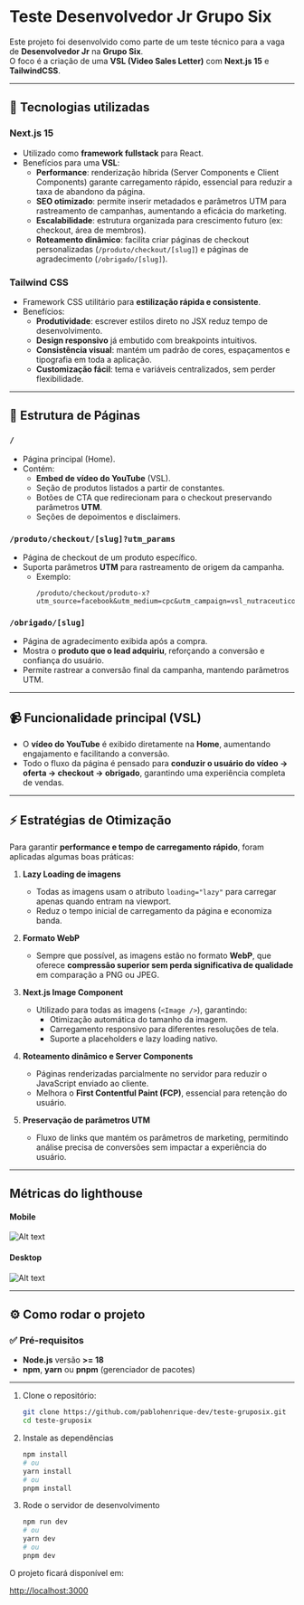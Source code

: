 # Teste Desenvolvedor Jr Grupo Six

Este projeto foi desenvolvido como parte de um teste técnico para a vaga de **Desenvolvedor Jr** na **Grupo Six**.  
O foco é a criação de uma **VSL (Video Sales Letter)** com **Next.js 15** e **TailwindCSS**.

---

## 🚀 Tecnologias utilizadas

### **Next.js 15**

- Utilizado como **framework fullstack** para React.
- Benefícios para uma **VSL**:
  - **Performance**: renderização híbrida (Server Components e Client Components) garante carregamento rápido, essencial para reduzir a taxa de abandono da página.
  - **SEO otimizado**: permite inserir metadados e parâmetros UTM para rastreamento de campanhas, aumentando a eficácia do marketing.
  - **Escalabilidade**: estrutura organizada para crescimento futuro (ex: checkout, área de membros).
  - **Roteamento dinâmico**: facilita criar páginas de checkout personalizadas (`/produto/checkout/[slug]`) e páginas de agradecimento (`/obrigado/[slug]`).

### **Tailwind CSS**

- Framework CSS utilitário para **estilização rápida e consistente**.
- Benefícios:
  - **Produtividade**: escrever estilos direto no JSX reduz tempo de desenvolvimento.
  - **Design responsivo** já embutido com breakpoints intuitivos.
  - **Consistência visual**: mantém um padrão de cores, espaçamentos e tipografia em toda a aplicação.
  - **Customização fácil**: tema e variáveis centralizados, sem perder flexibilidade.

---

## 📄 Estrutura de Páginas

### `/`

- Página principal (Home).
- Contém:
  - **Embed de vídeo do YouTube** (VSL).
  - Seção de produtos listados a partir de constantes.
  - Botões de CTA que redirecionam para o checkout preservando parâmetros **UTM**.
  - Seções de depoimentos e disclaimers.

### `/produto/checkout/[slug]?utm_params`

- Página de checkout de um produto específico.
- Suporta parâmetros **UTM** para rastreamento de origem da campanha.
  - Exemplo:
    ```
    /produto/checkout/produto-x?utm_source=facebook&utm_medium=cpc&utm_campaign=vsl_nutraceuticos&utm_content=video1
    ```

### `/obrigado/[slug]`

- Página de agradecimento exibida após a compra.
- Mostra o **produto que o lead adquiriu**, reforçando a conversão e confiança do usuário.
- Permite rastrear a conversão final da campanha, mantendo parâmetros UTM.

---

## 📹 Funcionalidade principal (VSL)

- O **vídeo do YouTube** é exibido diretamente na **Home**, aumentando engajamento e facilitando a conversão.
- Todo o fluxo da página é pensado para **conduzir o usuário do vídeo → oferta → checkout → obrigado**, garantindo uma experiência completa de vendas.

---

## ⚡ Estratégias de Otimização

Para garantir **performance e tempo de carregamento rápido**, foram aplicadas algumas boas práticas:

1. **Lazy Loading de imagens**
   - Todas as imagens usam o atributo `loading="lazy"` para carregar apenas quando entram na viewport.
   - Reduz o tempo inicial de carregamento da página e economiza banda.

2. **Formato WebP**
   - Sempre que possível, as imagens estão no formato **WebP**, que oferece **compressão superior sem perda significativa de qualidade** em comparação a PNG ou JPEG.

3. **Next.js Image Component**
   - Utilizado para todas as imagens (`<Image />`), garantindo:
     - Otimização automática do tamanho da imagem.
     - Carregamento responsivo para diferentes resoluções de tela.
     - Suporte a placeholders e lazy loading nativo.

4. **Roteamento dinâmico e Server Components**
   - Páginas renderizadas parcialmente no servidor para reduzir o JavaScript enviado ao cliente.
   - Melhora o **First Contentful Paint (FCP)**, essencial para retenção do usuário.

5. **Preservação de parâmetros UTM**
   - Fluxo de links que mantém os parâmetros de marketing, permitindo análise precisa de conversões sem impactar a experiência do usuário.

---

## Métricas do lighthouse

#### Mobile

![Alt text](https://github-production-user-asset-6210df.s3.amazonaws.com/118746037/485142611-f6ee4e19-9458-488a-8018-3d0fcc4dffbb.png?X-Amz-Algorithm=AWS4-HMAC-SHA256&X-Amz-Credential=AKIAVCODYLSA53PQK4ZA%2F20250903%2Fus-east-1%2Fs3%2Faws4_request&X-Amz-Date=20250903T134607Z&X-Amz-Expires=300&X-Amz-Signature=e3b245f9293e41e35ae45e8462fd8c62b6cdf66d84bde98d93687e22def4716e&X-Amz-SignedHeaders=host)

#### Desktop

![Alt text](https://github-production-user-asset-6210df.s3.amazonaws.com/118746037/485146497-12868f9b-486e-4507-b4ae-c990aa4b3d73.png?X-Amz-Algorithm=AWS4-HMAC-SHA256&X-Amz-Credential=AKIAVCODYLSA53PQK4ZA%2F20250903%2Fus-east-1%2Fs3%2Faws4_request&X-Amz-Date=20250903T135132Z&X-Amz-Expires=300&X-Amz-Signature=297c160ec5f8da9571e5139a01e2efee15ae30d4852366dbf8b17fd4742a94c9&X-Amz-SignedHeaders=host)

---

## ⚙️ Como rodar o projeto

### ✅ Pré-requisitos

- **Node.js** versão **>= 18**
- **npm**, **yarn** ou **pnpm** (gerenciador de pacotes)

---

1. Clone o repositório:

   ```bash
   git clone https://github.com/pablohenrique-dev/teste-gruposix.git
   cd teste-gruposix
   ```

2. Instale as dependências

   ```bash
   npm install
   # ou
   yarn install
   # ou
   pnpm install
   ```

3. Rode o servidor de desenvolvimento

   ```bash
   npm run dev
   # ou
   yarn dev
   # ou
   pnpm dev
   ```

O projeto ficará disponível em:

[http://localhost:3000](http://localhost:3000])
